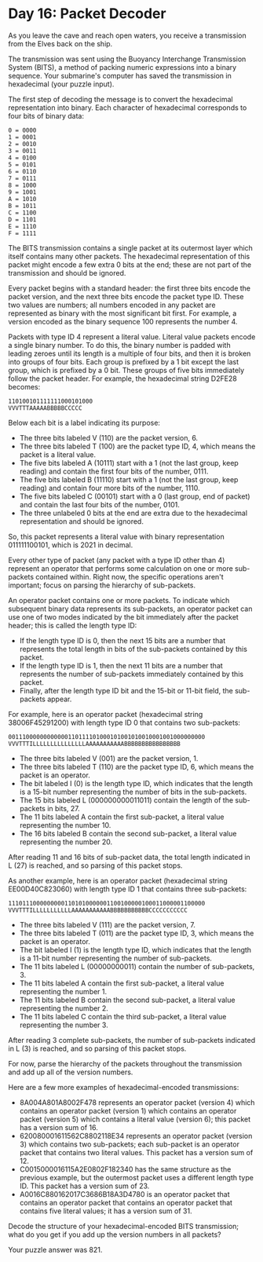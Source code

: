 # Day 16: Packet Decoder
As you leave the cave and reach open waters, you receive a transmission from the Elves back on the ship.

The transmission was sent using the Buoyancy Interchange Transmission System (BITS), a method of packing numeric expressions into a binary sequence. Your submarine's computer has saved the transmission in hexadecimal (your puzzle input).

The first step of decoding the message is to convert the hexadecimal representation into binary. Each character of hexadecimal corresponds to four bits of binary data:

```
0 = 0000
1 = 0001
2 = 0010
3 = 0011
4 = 0100
5 = 0101
6 = 0110
7 = 0111
8 = 1000
9 = 1001
A = 1010
B = 1011
C = 1100
D = 1101
E = 1110
F = 1111
```

The BITS transmission contains a single packet at its outermost layer which itself contains many other packets. The hexadecimal representation of this packet might encode a few extra 0 bits at the end; these are not part of the transmission and should be ignored.

Every packet begins with a standard header: the first three bits encode the packet version, and the next three bits encode the packet type ID. These two values are numbers; all numbers encoded in any packet are represented as binary with the most significant bit first. For example, a version encoded as the binary sequence 100 represents the number 4.

Packets with type ID 4 represent a literal value. Literal value packets encode a single binary number. To do this, the binary number is padded with leading zeroes until its length is a multiple of four bits, and then it is broken into groups of four bits. Each group is prefixed by a 1 bit except the last group, which is prefixed by a 0 bit. These groups of five bits immediately follow the packet header. For example, the hexadecimal string D2FE28 becomes:

```
110100101111111000101000
VVVTTTAAAAABBBBBCCCCC
```

Below each bit is a label indicating its purpose:

* The three bits labeled V (110) are the packet version, 6.
* The three bits labeled T (100) are the packet type ID, 4, which means the packet is a literal value.
* The five bits labeled A (10111) start with a 1 (not the last group, keep reading) and contain the first four bits of the number, 0111.
* The five bits labeled B (11110) start with a 1 (not the last group, keep reading) and contain four more bits of the number, 1110.
* The five bits labeled C (00101) start with a 0 (last group, end of packet) and contain the last four bits of the number, 0101.
* The three unlabeled 0 bits at the end are extra due to the hexadecimal representation and should be ignored.

So, this packet represents a literal value with binary representation 011111100101, which is 2021 in decimal.

Every other type of packet (any packet with a type ID other than 4) represent an operator that performs some calculation on one or more sub-packets contained within. Right now, the specific operations aren't important; focus on parsing the hierarchy of sub-packets.

An operator packet contains one or more packets. To indicate which subsequent binary data represents its sub-packets, an operator packet can use one of two modes indicated by the bit immediately after the packet header; this is called the length type ID:

* If the length type ID is 0, then the next 15 bits are a number that represents the total length in bits of the sub-packets contained by this packet.
* If the length type ID is 1, then the next 11 bits are a number that represents the number of sub-packets immediately contained by this packet.
* Finally, after the length type ID bit and the 15-bit or 11-bit field, the sub-packets appear.

For example, here is an operator packet (hexadecimal string 38006F45291200) with length type ID 0 that contains two sub-packets:

```
00111000000000000110111101000101001010010001001000000000
VVVTTTILLLLLLLLLLLLLLLAAAAAAAAAAABBBBBBBBBBBBBBBB
```

* The three bits labeled V (001) are the packet version, 1.
* The three bits labeled T (110) are the packet type ID, 6, which means the packet is an operator.
* The bit labeled I (0) is the length type ID, which indicates that the length is a 15-bit number representing the number of bits in the sub-packets.
* The 15 bits labeled L (000000000011011) contain the length of the sub-packets in bits, 27.
* The 11 bits labeled A contain the first sub-packet, a literal value representing the number 10.
* The 16 bits labeled B contain the second sub-packet, a literal value representing the number 20.

After reading 11 and 16 bits of sub-packet data, the total length indicated in L (27) is reached, and so parsing of this packet stops.

As another example, here is an operator packet (hexadecimal string EE00D40C823060) with length type ID 1 that contains three sub-packets:

```
11101110000000001101010000001100100000100011000001100000
VVVTTTILLLLLLLLLLLAAAAAAAAAAABBBBBBBBBBBCCCCCCCCCCC
```

* The three bits labeled V (111) are the packet version, 7.
* The three bits labeled T (011) are the packet type ID, 3, which means the packet is an operator.
* The bit labeled I (1) is the length type ID, which indicates that the length is a 11-bit number representing the number of sub-packets.
* The 11 bits labeled L (00000000011) contain the number of sub-packets, 3.
* The 11 bits labeled A contain the first sub-packet, a literal value representing the number 1.
* The 11 bits labeled B contain the second sub-packet, a literal value representing the number 2.
* The 11 bits labeled C contain the third sub-packet, a literal value representing the number 3.

After reading 3 complete sub-packets, the number of sub-packets indicated in L (3) is reached, and so parsing of this packet stops.

For now, parse the hierarchy of the packets throughout the transmission and add up all of the version numbers.

Here are a few more examples of hexadecimal-encoded transmissions:

* 8A004A801A8002F478 represents an operator packet (version 4) which contains an operator packet (version 1) which contains an operator packet (version 5) which contains a literal value (version 6); this packet has a version sum of 16.
* 620080001611562C8802118E34 represents an operator packet (version 3) which contains two sub-packets; each sub-packet is an operator packet that contains two literal values. This packet has a version sum of 12.
* C0015000016115A2E0802F182340 has the same structure as the previous example, but the outermost packet uses a different length type ID. This packet has a version sum of 23.
* A0016C880162017C3686B18A3D4780 is an operator packet that contains an operator packet that contains an operator packet that contains five literal values; it has a version sum of 31.

Decode the structure of your hexadecimal-encoded BITS transmission; what do you get if you add up the version numbers in all packets?

Your puzzle answer was 821.